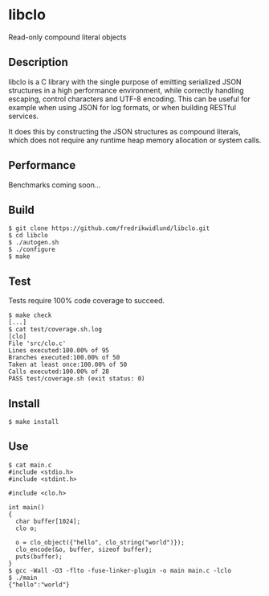 # libclo
Read-only compound literal objects

## Description
libclo is a C library with the single purpose of emitting serialized JSON structures in a high performance environment, while correctly handling escaping, control characters and UTF-8 encoding. This can be useful for example when using JSON for log formats, or when building RESTful services.

It does this by constructing the JSON structures as compound literals, which does not require any runtime heap memory allocation or system calls.

## Performance
Benchmarks coming soon...

## Build
```
$ git clone https://github.com/fredrikwidlund/libclo.git
$ cd libclo
$ ./autogen.sh
$ ./configure
$ make
```

## Test
Tests require 100% code coverage to succeed.

```
$ make check
[...]
$ cat test/coverage.sh.log 
[clo]
File 'src/clo.c'
Lines executed:100.00% of 95
Branches executed:100.00% of 50
Taken at least once:100.00% of 50
Calls executed:100.00% of 28
PASS test/coverage.sh (exit status: 0)
```

## Install
```
$ make install
```

## Use
```
$ cat main.c
#include <stdio.h>
#include <stdint.h>

#include <clo.h>

int main()
{
  char buffer[1024];
  clo o;

  o = clo_object({"hello", clo_string("world")});
  clo_encode(&o, buffer, sizeof buffer);
  puts(buffer);
}
$ gcc -Wall -O3 -flto -fuse-linker-plugin -o main main.c -lclo
$ ./main 
{"hello":"world"}
```
